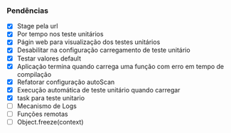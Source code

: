 ### Pendências

- [x] Stage pela url
- [x] Por tempo nos teste unitários
- [x] Págin web para visualização dos testes unitários
- [x] Desabilitar na configuração carregamento de teste unitário
- [x] Testar valores default
- [x] Aplicação termina quando carrega uma função com erro em tempo de compilação
- [x] Refatorar configuração autoScan
- [x] Execução automática de teste unitário quando carregar
- [x] task para teste unitario
- [ ] Mecanismo de Logs
- [ ] Funções remotas
- [ ] Object.freeze(context)